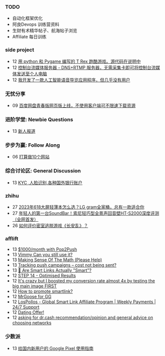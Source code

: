 ### TODO
-  自动化框架优化
-  阿良Devops 训练营资料
-  生财有术精华帖子、航海帖子浏览
-  Affiliate 每日训练

### side project
<!-- sideproject:START -->
-  12 [用 python 和 Pygame 编写的 T Rex 跑酷游戏。源代码在说明中](https://www.youtube.com/watch?v=pZySIXSelCA)
-  12 [控制台流媒体服务器 - DNS+RTMP 服务器，无需采集卡即可将控制台流媒体发送至个人电脑](https://github.com/Aioros/console-streaming-server)
-  12 [我开发了一款人工智能语音导览应用程序，但几乎没有用户](https://www.reddit.com/r/SideProject/comments/18gpp0e/ive_built_an_ai_audio_tour_app_but_have_almost_no/)<!-- sideproject:END -->


### 无忧分享
<!-- ruyo:START -->
-  09 [百度网盘青春版网页版上线，不使用客户端可不限速下载资源](https://51.ruyo.net/18709.html)<!-- ruyo:END -->

### 进阶学堂: Newbie Questions
<!-- advertcn1:START -->
-  13 [新人报道](https://www.advertcn.com/thread-115695-1-1.html)<!-- advertcn1:END -->

### 步步为赢: Follow Along
<!-- advertcn2:START -->
-  06 [打算做10个网站](https://www.advertcn.com/thread-115247-1-1.html)<!-- advertcn2:END -->

### 综合讨论区: General Discussion
<!-- advertcn3:START -->
-  13 [KYC ,人脸识别,各种国外银行账户](https://www.advertcn.com/thread-115694-1-1.html)<!-- advertcn3:END -->


### zhihu
<!-- zhihu:START -->
-  27 [2023年618大屏轻薄本怎么选？LG gram全家桶，总有一款适合你](http://zhuanlan.zhihu.com/p/632641888?utm_campaign=rss&utm_medium=rss&utm_source=rss&utm_content=title)
-  27 [年轻人的第一台SoundBar！索尼轻巧型全景声回音壁HT-S2000深度评测（全网首发）](http://zhuanlan.zhihu.com/p/630990296?utm_campaign=rss&utm_medium=rss&utm_source=rss&utm_content=title)
-  26 [如何评价密室逃脱游戏《长安乱》？](http://www.zhihu.com/question/563950552/answer/3045961312?utm_campaign=rss&utm_medium=rss&utm_source=rss&utm_content=title)<!-- zhihu:END -->

### afflift
<!-- afflift:START -->
-  13 [$1000/month with Pop2Push](https://afflift.com/f/threads/1000-month-with-pop2push.13275/)
-  13 [Vimmy Can you still use it?](https://afflift.com/f/threads/vimmy-can-you-still-use-it.13446/)
-  13 [Making Sense Of The Math &lpar;Please Help&rpar;](https://afflift.com/f/threads/making-sense-of-the-math-please-help.13454/)
-  13 [Tracking push campaigns – cost not being sent?](https://afflift.com/f/threads/tracking-push-campaigns-%E2%80%93-cost-not-being-sent.13443/)
-  13 [🧠 Are Smart Links Actually &quot;Smart&quot;?](https://afflift.com/f/threads/%F0%9F%A7%A0-are-smart-links-actually-smart.13431/)
-  12 [STEP 14 - Optimised Results](https://afflift.com/f/threads/step-14-optimised-results.12325/)
-  12 [It&#39;s crazy but I boosted my conversion rate almost 4x by testing the big main image FIRST](https://afflift.com/f/threads/its-crazy-but-i-boosted-my-conversion-rate-almost-4x-by-testing-the-big-main-image-first.13366/)
-  12 [How to promote smartlink?](https://afflift.com/f/threads/how-to-promote-smartlink.13430/)
-  12 [MrGoose for GG](https://afflift.com/f/threads/mrgoose-for-gg.13448/)
-  12 [LosPollos - Global Smart Link Affiliate Program | Weekly Payments | 24/7 Support](https://afflift.com/f/threads/lospollos-global-smart-link-affiliate-program-weekly-payments-24-7-support.1702/)
-  12 [Dating Offer!](https://afflift.com/f/threads/dating-offer.13453/)
-  12 [asking for dr.cash recommendation/opinion and general advice on choosing networks](https://afflift.com/f/threads/asking-for-dr-cash-recommendation-opinion-and-general-advice-on-choosing-networks.13298/)<!-- afflift:END -->

### 少数派
<!-- sspai:START -->
-  13 [给国内新用户的 Google Pixel 使用指南](https://sspai.com/post/78200)<!-- sspai:END -->
